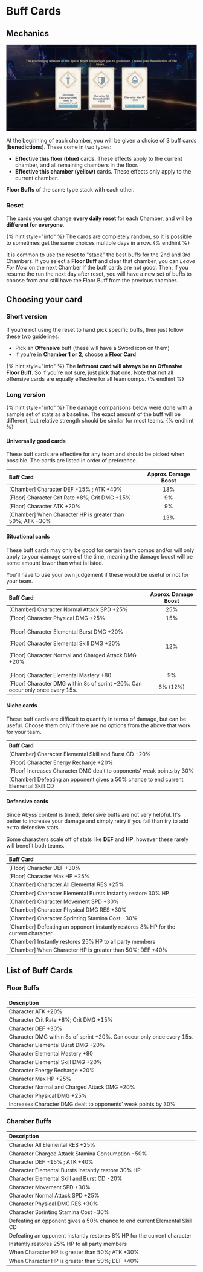 # Buff Cards

## Mechanics

![](../.gitbook/assets/benediction.jpg)

At the beginning of each chamber, you will be given a choice of 3 buff cards \(**benedictions**\). These come in two types:

* **Effective this floor \(blue\)** cards. These effects apply to the current chamber, and all remaining chambers in the floor.
* **Effective this chamber \(yellow\)** cards. These effects only apply to the current chamber.

**Floor Buffs** of the same type stack with each other.

### Reset

The cards you get change **every daily reset** for each Chamber, and will be **different for everyone**. 

{% hint style="info" %}
The cards are completely random, so it is possible to sometimes get the same choices multiple days in a row.
{% endhint %}

It is common to use the reset to "stack" the best buffs for the 2nd and 3rd Chambers. If you select a **Floor Buff** and clear that chamber, you can _Leave For Now_ on the next Chamber if the buff cards are not good. Then, if you resume the run the next day after reset, you will have a new set of buffs to choose from and still have the Floor Buff from the previous chamber.

## Choosing your card

### Short version

If you're not using the reset to hand pick specific buffs, then just follow these two guidelines:

* Pick an **Offensive** buff \(these will have a Sword icon on them\)
* If you're in **Chamber 1 or 2**, choose a **Floor Card**

{% hint style="info" %}
The **leftmost card will always be an Offensive Floor Buff**. So if you're not sure, just pick that one. Note that not all offensive cards are equally effective for all team comps.
{% endhint %}

### Long version

{% hint style="info" %}
The damage comparisons below were done with a sample set of stats as a baseline. The exact amount of the buff will be different, but relative strength should be similar for most teams.
{% endhint %}

#### Universally good cards

These buff cards are effective for any team and should be picked when possible. The cards are listed in order of preference.

| Buff Card | Approx. Damage Boost |
| :--- | :---: |
| \[Chamber\] Character DEF -15% ; ATK +40% | 18% |
| \[Floor\] Character Crit Rate +8%; Crit DMG +15% | 9% |
| \[Floor\] Character ATK +20% | 9% |
| \[Chamber\] When Character HP is greater than 50%; ATK +30% | 13% |

#### Situational cards

These buff cards may only be good for certain team comps and/or will only apply to your damage some of the time, meaning the damage boost will be some amount lower than what is listed.

You'll have to use your own judgement if these would be useful or not for your team.

<table>
  <thead>
    <tr>
      <th style="text-align:left"><b>Buff Card</b>
      </th>
      <th style="text-align:center">Approx. Damage Boost</th>
    </tr>
  </thead>
  <tbody>
    <tr>
      <td style="text-align:left">[Chamber] Character Normal Attack SPD +25%</td>
      <td style="text-align:center">25%</td>
    </tr>
    <tr>
      <td style="text-align:left">[Floor] Character Physical DMG +25%</td>
      <td style="text-align:center">15%</td>
    </tr>
    <tr>
      <td style="text-align:left">
        <p>[Floor] Character Elemental Burst DMG +20%</p>
        <p>[Floor] Character Elemental Skill DMG +20%</p>
        <p>[Floor] Character Normal and Charged Attack DMG +20%</p>
        <p></p>
      </td>
      <td style="text-align:center">12%</td>
    </tr>
    <tr>
      <td style="text-align:left">[Floor] Character Elemental Mastery +80</td>
      <td style="text-align:center">9%</td>
    </tr>
    <tr>
      <td style="text-align:left">[Floor] Character DMG within 8s of sprint +20%. Can occur only once every
        15s.</td>
      <td style="text-align:center">6% (12%)</td>
    </tr>
  </tbody>
</table>

#### Niche cards

These buff cards are difficult to quantify in terms of damage, but can be useful. Choose them only if there are no options from the above that work for your team.

| Buff Card |
| :--- |
| \[Chamber\] Character Elemental Skill and Burst CD -20% |
| \[Floor\] Character Energy Recharge +20% |
| \[Floor\] Increases Character DMG dealt to opponents' weak points by 30% |
| \[Chamber\] Defeating an opponent gives a 50% chance to end current Elemental Skill CD |

#### Defensive cards

Since Abyss content is timed, defensive buffs are not very helpful. It's better to increase your damage and simply retry if you fail than try to add extra defensive stats.

Some characters scale off of stats like **DEF** and **HP**, however these rarely will benefit both teams.

| Buff Card |
| :--- |
| \[Floor\] Character DEF +30% |
| \[Floor\] Character Max HP +25% |
| \[Chamber\] Character All Elemental RES +25% |
| \[Chamber\] Character Elemental Bursts Instantly restore 30% HP |
| \[Chamber\] Character Movement SPD +30% |
| \[Chamber\] Character Physical DMG RES +30% |
| \[Chamber\] Character Sprinting Stamina Cost -30% |
| \[Chamber\] Defeating an opponent instantly restores 8% HP for the current character |
| \[Chamber\] Instantly restores 25% HP to all party members |
| \[Chamber\] When Character HP is greater than 50%; DEF +40% |

## List of Buff Cards

### Floor Buffs

| Description |
| :--- |
| Character ATK +20% |
| Character Crit Rate +8%; Crit DMG +15% |
| Character DEF +30% |
| Character DMG within 8s of sprint +20%. Can occur only once every 15s. |
| Character Elemental Burst DMG +20% |
| Character Elemental Mastery +80 |
| Character Elemental Skill DMG +20% |
| Character Energy Recharge +20% |
| Character Max HP +25% |
| Character Normal and Charged Attack DMG +20% |
| Character Physical DMG +25% |
| Increases Character DMG dealt to opponents' weak points by 30% |

### Chamber Buffs

| Description |
| :--- |
| Character All Elemental RES +25% |
| Character Charged Attack Stamina Consumption -50% |
| Character DEF -15% ; ATK +40% |
| Character Elemental Bursts Instantly restore 30% HP |
| Character Elemental Skill and Burst CD -20% |
| Character Movement SPD +30% |
| Character Normal Attack SPD +25% |
| Character Physical DMG RES +30% |
| Character Sprinting Stamina Cost -30% |
| Defeating an opponent gives a 50% chance to end current Elemental Skill CD |
| Defeating an opponent instantly restores 8% HP for the current character |
| Instantly restores 25% HP to all party members |
| When Character HP is greater than 50%; ATK +30% |
| When Character HP is greater than 50%; DEF +40% |



